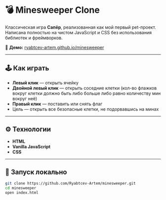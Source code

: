 # 💣 Minesweeper Clone

Классическая игра **Сапёр**, реализованная как мой первый pet-проект. Написана полностью на чистом JavaScript и CSS без использования библиотек и фреймворков.

🔗 **Демо:** [ryabtcev-artem.github.io/minesweeper](https://ryabtcev-artem.github.io/minesweeper/)

---

## 🕹️ Как играть

- **Левый клик** — открыть ячейку
- **Двойной левый клик** — открыть соседние клетки (кол-во флажков вокруг клетки должно быть либо больше либо равно количеству мин вокруг неё)
- **Правый клик** — поставить или снять флаг
- Цель — открыть все безопасные клетки, не подорвавшись на минах

---

## ⚙️ Технологии

- **HTML**
- **Vanilla JavaScript**
- **CSS**

---

## 🚀 Запуск локально

```bash
git clone https://github.com/Ryabtcev-Artem/minesweeper.git
cd minesweeper
open index.html
